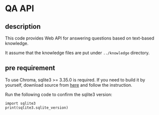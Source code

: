 
# QA API
## description

This code provides Web API for answering questions based on text-based knowledge.

It assume that the knowledge files are put under `../knowledge` directory.

## pre requirement

To use Chroma, sqlite3 >= 3.35.0 is required.
If you need to build it by yourself, download source from [here](https://www.sqlite.org/download.html) and follow the instruction.

Run the following code to confirm the sqlite3 version:
```
import sqlite3
print(sqlite3.sqlite_version)
```